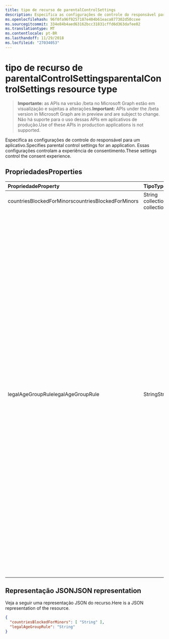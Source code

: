 ```yaml
---
title: tipo de recurso de parentalControlSettings
description: Especifica as configurações de controle do responsável para um aplicativo. Essas configurações controlam a experiência de consentimento.
ms.openlocfilehash: 96f0fa96f9257187e404b61eaca877302d50ccee
ms.sourcegitcommit: 334e84b4aed63162bcc31831cffd6d363dafee02
ms.translationtype: MT
ms.contentlocale: pt-BR
ms.lasthandoff: 11/29/2018
ms.locfileid: "27034053"
---
```

# <a name="parentalcontrolsettings-resource-type"></a><span data-ttu-id="2c4ec-104">tipo de recurso de parentalControlSettings</span><span class="sxs-lookup"><span data-stu-id="2c4ec-104">parentalControlSettings resource type</span></span>

> <span data-ttu-id="2c4ec-105">**Importante:** as APIs na versão /beta no Microsoft Graph estão em visualização e sujeitas a alterações.</span><span class="sxs-lookup"><span data-stu-id="2c4ec-105">**Important:** APIs under the /beta version in Microsoft Graph are in preview and are subject to change.</span></span> <span data-ttu-id="2c4ec-106">Não há suporte para o uso dessas APIs em aplicativos de produção.</span><span class="sxs-lookup"><span data-stu-id="2c4ec-106">Use of these APIs in production applications is not supported.</span></span>

<span data-ttu-id="2c4ec-107">Especifica as configurações de controle do responsável para um aplicativo.</span><span class="sxs-lookup"><span data-stu-id="2c4ec-107">Specifies parental control settings for an application.</span></span> <span data-ttu-id="2c4ec-108">Essas configurações controlam a experiência de consentimento.</span><span class="sxs-lookup"><span data-stu-id="2c4ec-108">These settings control the consent experience.</span></span>

## <a name="properties"></a><span data-ttu-id="2c4ec-109">Propriedades</span><span class="sxs-lookup"><span data-stu-id="2c4ec-109">Properties</span></span>

| <span data-ttu-id="2c4ec-110">Propriedade</span><span class="sxs-lookup"><span data-stu-id="2c4ec-110">Property</span></span> | <span data-ttu-id="2c4ec-111">Tipo</span><span class="sxs-lookup"><span data-stu-id="2c4ec-111">Type</span></span> | <span data-ttu-id="2c4ec-112">Descrição</span><span class="sxs-lookup"><span data-stu-id="2c4ec-112">Description</span></span> |
:---------------|:--------|:----------|
|<span data-ttu-id="2c4ec-113">countriesBlockedForMinors</span><span class="sxs-lookup"><span data-stu-id="2c4ec-113">countriesBlockedForMinors</span></span>|<span data-ttu-id="2c4ec-114">String collection</span><span class="sxs-lookup"><span data-stu-id="2c4ec-114">String collection</span></span>| <span data-ttu-id="2c4ec-115">Especifica os [códigos de país ISO de duas letras](https://www.iso.org/iso-3166-country-codes.html).</span><span class="sxs-lookup"><span data-stu-id="2c4ec-115">Specifies the [two-letter ISO country codes](https://www.iso.org/iso-3166-country-codes.html).</span></span> <span data-ttu-id="2c4ec-116">Acesso ao aplicativo será bloqueado para menores dos países especificados na lista.</span><span class="sxs-lookup"><span data-stu-id="2c4ec-116">Access to the application will be blocked for minors from the countries specified in this list.</span></span>|
|<span data-ttu-id="2c4ec-117">legalAgeGroupRule</span><span class="sxs-lookup"><span data-stu-id="2c4ec-117">legalAgeGroupRule</span></span>| <span data-ttu-id="2c4ec-118">String</span><span class="sxs-lookup"><span data-stu-id="2c4ec-118">String</span></span> | <span data-ttu-id="2c4ec-119">Especifica a regra de grupo de idade legais que se aplica a usuários do aplicativo.</span><span class="sxs-lookup"><span data-stu-id="2c4ec-119">Specifies the legal age group rule that applies to users of the app.</span></span> <span data-ttu-id="2c4ec-120">Pode ser definido como um dos seguintes valores:</span><span class="sxs-lookup"><span data-stu-id="2c4ec-120">Can be set to one of the following values:</span></span> <table><tr><th><span data-ttu-id="2c4ec-121">Valor</span><span class="sxs-lookup"><span data-stu-id="2c4ec-121">Value</span></span></th><th><span data-ttu-id="2c4ec-122">Descrição</span><span class="sxs-lookup"><span data-stu-id="2c4ec-122">Description</span></span></th></tr><tr><td><span data-ttu-id="2c4ec-123">Permitir</span><span class="sxs-lookup"><span data-stu-id="2c4ec-123">Allow</span></span></td><td><span data-ttu-id="2c4ec-124">Padrão.</span><span class="sxs-lookup"><span data-stu-id="2c4ec-124">Default.</span></span> <span data-ttu-id="2c4ec-125">Impõe o mínimo legal.</span><span class="sxs-lookup"><span data-stu-id="2c4ec-125">Enforces the legal minimum.</span></span> <span data-ttu-id="2c4ec-126">Isso significa que o consentimento dos pais é necessário para menores na União Europeia e Coreia.</span><span class="sxs-lookup"><span data-stu-id="2c4ec-126">This means parental consent is required for minors in the European Union and Korea.</span></span></td></tr><tr><td><span data-ttu-id="2c4ec-127">RequireConsentForPrivacyServices</span><span class="sxs-lookup"><span data-stu-id="2c4ec-127">RequireConsentForPrivacyServices</span></span></td><td><span data-ttu-id="2c4ec-128">Impõe o usuário para especificar a data de nascimento esteja em conformidade com as regras de COPPA.</span><span class="sxs-lookup"><span data-stu-id="2c4ec-128">Enforces the user to specify date of birth to comply with COPPA rules.</span></span> </td></tr><tr><td><span data-ttu-id="2c4ec-129">RequireConsentForMinors</span><span class="sxs-lookup"><span data-stu-id="2c4ec-129">RequireConsentForMinors</span></span></td><td><span data-ttu-id="2c4ec-130">Requer o consentimento dos pais para anos abaixo 18, independentemente das regras de país secundárias.</span><span class="sxs-lookup"><span data-stu-id="2c4ec-130">Requires parental consent for ages below 18, regardless of country minor rules.</span></span></td></tr><tr><td><span data-ttu-id="2c4ec-131">RequireConsentForKids</span><span class="sxs-lookup"><span data-stu-id="2c4ec-131">RequireConsentForKids</span></span></td><td><span data-ttu-id="2c4ec-132">Requer o consentimento dos pais para anos abaixo 14, independentemente das regras de país secundárias.</span><span class="sxs-lookup"><span data-stu-id="2c4ec-132">Requires parental consent for ages below 14, regardless of country minor rules.</span></span></td></tr><tr><td><span data-ttu-id="2c4ec-133">BlockMinors</span><span class="sxs-lookup"><span data-stu-id="2c4ec-133">BlockMinors</span></span></td><td><span data-ttu-id="2c4ec-134">Menores de blocos de usar o aplicativo.</span><span class="sxs-lookup"><span data-stu-id="2c4ec-134">Blocks minors from using the app.</span></span></td></tr></table> |

## <a name="json-representation"></a><span data-ttu-id="2c4ec-135">Representação JSON</span><span class="sxs-lookup"><span data-stu-id="2c4ec-135">JSON representation</span></span>
<span data-ttu-id="2c4ec-136">Veja a seguir uma representação JSON do recurso.</span><span class="sxs-lookup"><span data-stu-id="2c4ec-136">Here is a JSON representation of the resource.</span></span>

```json
{
  "countriesBlockedForMinors": [ "String" ],
  "legalAgeGroupRule": "String"
}

```
